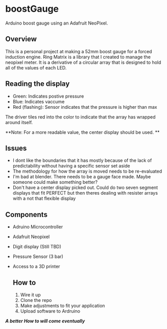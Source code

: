 # boostGauge
Arduino boost gauge using an Adafruit NeoPixel.

## Overview
This is a personal project at making a 52mm boost gauge for a forced induction engine.  Ring Matrix is a library that I created to manage the neopixel meter.  It is a derivative of a circular array that is designed to hold all of the values of each LED.  

## Reading the display
- Green: Indicates postive pressure
- Blue: Indicates vaccume
- Red (flashing): Sensor indicates that the pressure is higher than max

The driver tiles red into the color to indicate that the array has wrapped around itself.

**Note: For a more readable value, the center display should be used. **

## Issues
- I dont like the boundaries that it has mostly because of the lack of predictability without having a specific sensor set aside
- The methodology for how the array is moved needs to be re-evaluated
- I'm bad at blender. There needs to be a gauge face made. Maybe someone could make something better?
- Don't have a center display picked out.  Could do two seven segment displays that fit PERFECT but then theres dealing with resister arrays with a not that flexible display

## Components
- Adruino Microcontroller
- Adafruit Neopixel
- Digit display (Still TBD)
- Pressure Sensor (3 bar)
- Access to a 3D printer

  ## How to
  1. Wire it up
  1. Clone the repo
  1. Make adjustments to fit your application
  1. Upload software to Ardruino
  
**_A better How to will come eventually_** 
